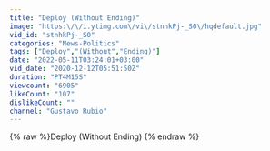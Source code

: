 ```yaml
---
title: "Deploy (Without Ending)"
image: "https:\/\/i.ytimg.com\/vi\/stnhkPj-_S0\/hqdefault.jpg"
vid_id: "stnhkPj-_S0"
categories: "News-Politics"
tags: ["Deploy","(Without","Ending)"]
date: "2022-05-11T03:24:01+03:00"
vid_date: "2020-12-12T05:51:50Z"
duration: "PT4M15S"
viewcount: "6905"
likeCount: "107"
dislikeCount: ""
channel: "Gustavo Rubio"
---
```

{% raw %}Deploy (Without Ending) {% endraw %}
